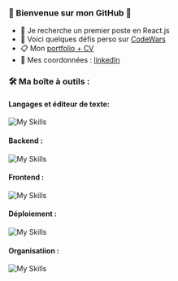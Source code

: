 
### 👋 Bienvenue sur mon GitHub 👋
- 👯 Je recherche un premier poste en React.js
- :pushpin: Voici quelques défis perso sur [CodeWars](https://www.codewars.com/users/debuyer) 
- 📋 Mon [portfolio + CV](talentsenaction.fr) 
- :newspaper: Mes coordonnées : [linkedIn](https://www.linkedin.com/in/benoitdebuyer/)

### :hammer_and_wrench: Ma boîte à outils :
#### Langages et éditeur de texte: 
![My Skills](https://skillicons.dev/icons?i=html,css,js,ts,vscode)

#### Backend : 
![My Skills](https://skillicons.dev/icons?i=nodejs,express,mongodb) 

#### Frontend : 
![My Skills](https://skillicons.dev/icons?i=react,nextjs,redux,jest)

#### Déploiement : 
![My Skills](https://skillicons.dev/icons?i=vercel)


#### Organisatiion : 
![My Skills](https://skillicons.dev/icons?i=git,github,figma)
